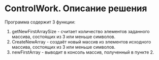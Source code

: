 # ControlWork. Описание решения

Программа содержит 3 функции:
1. getNewFirstArraySize - считает количество элементов заданного массива, состоящих из 3 или меньше символов.
2. CreateNewArray - создаёт новый массив из элементов исходного массива, состоящих из 3 или меньше символов.
3. newFirstArray - выводит в консоль массив, полученный в пункте 2.
